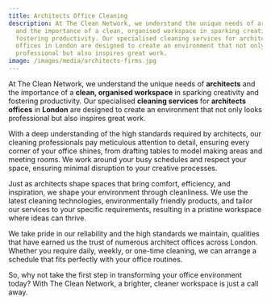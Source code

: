 ```yaml
---
title: Architects Office Cleaning
description: At The Clean Network, we understand the unique needs of architects
  and the importance of a clean, organised workspace in sparking creativity and
  fostering productivity. Our specialised cleaning services for architects
  offices in London are designed to create an environment that not only looks
  professional but also inspires great work.
image: /images/media/architects-firms.jpg
---
```

At The Clean Network, we understand the unique needs of <strong>architects</strong> and the importance of a <strong>clean, organised workspace</strong> in sparking creativity and fostering productivity. Our specialised <strong>cleaning services</strong> for <strong>architects offices</strong> in <strong>London</strong> are designed to create an environment that not only looks professional but also inspires great work.

With a deep understanding of the high standards required by architects, our cleaning professionals pay meticulous attention to detail, ensuring every corner of your office shines, from drafting tables to model making areas and meeting rooms. We work around your busy schedules and respect your space, ensuring minimal disruption to your creative processes.

Just as architects shape spaces that bring comfort, efficiency, and inspiration, we shape your environment through cleanliness. We use the latest cleaning technologies, environmentally friendly products, and tailor our services to your specific requirements, resulting in a pristine workspace where ideas can thrive.

We take pride in our reliability and the high standards we maintain, qualities that have earned us the trust of numerous architect offices across London. Whether you require daily, weekly, or one-time cleaning, we can arrange a schedule that fits perfectly with your office routines.

So, why not take the first step in transforming your office environment today? With The Clean Network, a brighter, cleaner workspace is just a call away.